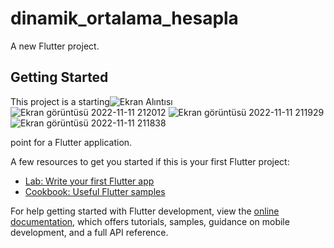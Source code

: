 # dinamik_ortalama_hesapla

A new Flutter project.

## Getting Started

This project is a starting![Ekran Alıntısı](https://user-images.githubusercontent.com/79165387/201403898-2971f990-024c-486d-9ec8-49910129ba58.PNG)
![Ekran görüntüsü 2022-11-11 212012](https://user-images.githubusercontent.com/79165387/201404089-8dc7d028-1e1f-431f-8520-f7e520a950ee.png)
![Ekran görüntüsü 2022-11-11 211929](https://user-images.githubusercontent.com/79165387/201404127-a3c7ca7e-e46d-4212-a5dd-11844ca8c405.png)
![Ekran görüntüsü 2022-11-11 211838](https://user-images.githubusercontent.com/79165387/201404129-cffa31d2-124d-4fd6-93f6-c94147b34e71.png)

 point for a Flutter application.

A few resources to get you started if this is your first Flutter project:

- [Lab: Write your first Flutter app](https://docs.flutter.dev/get-started/codelab)
- [Cookbook: Useful Flutter samples](https://docs.flutter.dev/cookbook)

For help getting started with Flutter development, view the
[online documentation](https://docs.flutter.dev/), which offers tutorials,
samples, guidance on mobile development, and a full API reference.

